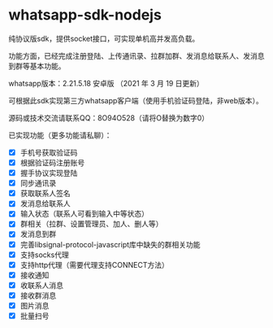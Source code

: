 # whatsapp-sdk-nodejs

纯协议版sdk，提供socket接口，可实现单机高并发高负载。

功能方面，已经完成注册登陆、上传通讯录、拉群加群、发消息给联系人、发消息到群等基本功能。

whatsapp版本：2.21.5.18 安卓版 （2021 年 3 月 19 日更新）

可根据此sdk实现第三方whatsapp客户端（使用手机验证码登陆，非web版本）。

源码或技术交流请联系QQ：8O94O528（请将O替换为数字0）

已实现功能（更多功能请私聊）：
- [x] 手机号获取验证码
- [x] 根据验证码注册账号
- [x] 握手协议实现登陆
- [x] 同步通讯录
- [x] 获取联系人签名
- [x] 发消息给联系人
- [x] 输入状态（联系人可看到输入中等状态）
- [x] 群相关（拉群、设置管理员、加人、删人等）
- [x] 发消息到群
- [x] 完善libsignal-protocol-javascript库中缺失的群相关功能
- [x] 支持socks代理
- [x] 支持http代理（需要代理支持CONNECT方法）
- [x] 接收通知
- [x] 收联系人消息
- [x] 接收群消息
- [x] 图片消息
- [x] 批量扫号
